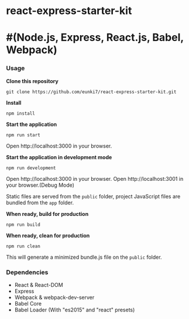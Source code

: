 # react-express-starter-kit
#(Node.js, Express, React.js, Babel, Webpack)
=====================

### Usage
**Clone this repository**
```
git clone https://github.com/eunki7/react-express-starter-kit.git
```

**Install**
```
npm install
```

**Start the application**
```
npm run start
```

Open http://localhost:3000 in your browser.

**Start the application in development mode**
```
npm run development
```

Open http://localhost:3000 in your browser.
Open http://localhost:3001 in your browser.(Debug Mode)


Static files are served from the `public` folder, project JavaScript files are bundled from the `app` folder.

**When ready, build for production**
```
npm run build
```

**When ready, clean for production**
```
npm run clean
```

This will generate a minimized bundle.js file on the `public` folder.


### Dependencies

* React & React-DOM
* Express
* Webpack & webpack-dev-server
* Babel Core
* Babel Loader (With "es2015" and "react" presets)
